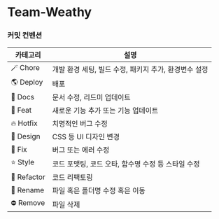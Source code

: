 # Team-Weathy

### 커밋 컨벤션
| 카테고리 | 설명 |
| --- | --- |
| 🪄 Chore | 개발 환경 세팅, 빌드 수정, 패키지 추가, 환경변수 설정 |
| 🌎 Deploy | 배포 |
| 📝 Docs | 문서 수정, 리드미 업데이트 |
| 🚀 Feat | 새로운 기능 추가 또는 기능 업데이트 |
| 🔥 Hotfix | 치명적인 버그 수정 |
| 🎨 Design | CSS 등 UI 디자인 변경 |
| 🔨 Fix | 버그 또는 에러 수정 |
| ⭐️ Style | 코드 포맷팅, 코드 오타, 함수명 수정 등 스타일 수정 |
| 🧠 Refactor | 코드 리팩토링 |
| 📁 Rename | 파일 혹은 폴더명 수정 혹은 이동 |
| ⛔️ Remove | 파일 삭제 |
